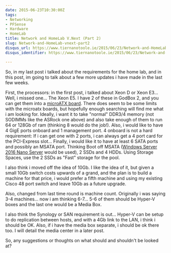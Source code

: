```yaml
---
date: 2015-06-23T10:30:00Z
tags:
- Networking
- PFSense
- Hardware
- HomeLab
title: Network and HomeLab V.Next (Part 2)
slug: Network-and-HomeLab-vnext-part2
disqus_url: https://www.tiernanotoole.ie/2015/06/23/Network-and-HomeLab-vnext-part2.html
disqus_identifier: https://www.tiernanotoole.ie/2015/06/23/Network-and-HomeLab-vnext-part2.html

---
```

 So, in my last post i talked about the requirements for the home lab, and in this post, im going to talk about a few more updates i have made in the last few weeks.

First, the processors: in the first post, i talked about Xeon D or Xeon E3... Well, i missed one... The Xeon E5. I have 2 of these in GodBox 2, and you can get them into a [microATX board](http://www.servethehome.com/asrock-rack-epc612d4i-review-mitx-xeon-e5-platform/). There does seem to be some limits with the microatx boards, but hopefully enough searching will find me what i am looking for. Ideally, i want it to take "normal" DDR3/4 memory (not SODIMMs like the ASRock one above) and also take enough of them to run 64 or 128Gb of ram (thinking 8 would do the job!). Also, i would like to have 4 GigE ports onboard and 1 management port. 4 onboard is not a hard requirement: If i can get one with 2 ports, i can always get a 4 port card for the PCI-Express slot... Finally, i would like it to have at least 6 SATA ports and possibly an MSATA port. Thinking Boot off MSATA ([Windows Server 2016 Nano Server](https://en.m.wikipedia.org/wiki/Windows_Server_2016) would be used), 2 SSDs and 4 HDDs. Using Storage Spaces, use the 2 SSDs as "Fast" storage for the pool.

I also think i moved off the idea of 10Gb. I like the idea of it, but given a small 10Gb switch costs upwards of a grand, and the plan is to build a machine for that price, i would prefer a fifth machine and using my existing Cisco 48 port switch and leave 10Gb as a future upgrade.

Also, changed from last time round is machine count. Originally i was saying 3-4 machines... now i am thinking 6-7... 5-6 of them should be Hyper-V boxes and the last one would be a Media Box.

I also think the Synology or SAN requirement is out... Hyper-V can be setup to do replication between hosts, and with a 4Gb link to the LAN, i think i should be OK. Also, if i have the media box separate, i should be ok there too. I will detail the media center in a later post.

So, any suggestions or thoughts on what should and shouldn't be looked at?